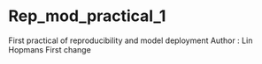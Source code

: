 # Rep_mod_practical_1
First practical of reproducibility and model deployment
Author : Lin Hopmans
First change
